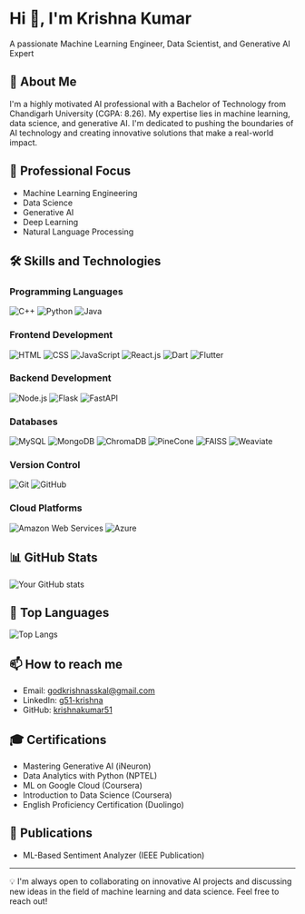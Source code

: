 

<!--
**krishnakumar51/krishnakumar51** is a ✨ _special_ ✨ repository because its `README.md` (this file) appears on your GitHub profile.

Here are some ideas to get you started:

- 🔭 I’m currently working on ...
- 🌱 I’m currently learning ...
- 👯 I’m looking to collaborate on ...
- 🤔 I’m looking for help with ...
- 💬 Ask me about ...
- 📫 How to reach me: ...
- 😄 Pronouns: ...
- ⚡ Fun fact: ...
-->


# Hi 👋, I'm Krishna Kumar

A passionate Machine Learning Engineer, Data Scientist, and Generative AI Expert

## 🚀 About Me
I'm a highly motivated AI professional with a Bachelor of Technology from Chandigarh University (CGPA: 8.26). My expertise lies in machine learning, data science, and generative AI. I'm dedicated to pushing the boundaries of AI technology and creating innovative solutions that make a real-world impact.

## 🔭 Professional Focus
- Machine Learning Engineering
- Data Science
- Generative AI
- Deep Learning
- Natural Language Processing

## 🛠 Skills and Technologies

### Programming Languages
![C++](https://img.shields.io/badge/-C++-00599C?style=flat-square&logo=c%2B%2B&logoColor=white)
![Python](https://img.shields.io/badge/-Python-3776AB?style=flat-square&logo=python&logoColor=white)
![Java](https://img.shields.io/badge/-Java-007396?style=flat-square&logo=java&logoColor=white)

### Frontend Development
![HTML](https://img.shields.io/badge/-HTML-E34F26?style=flat-square&logo=html5&logoColor=white)
![CSS](https://img.shields.io/badge/-CSS-1572B6?style=flat-square&logo=css3&logoColor=white)
![JavaScript](https://img.shields.io/badge/-JavaScript-F7DF1E?style=flat-square&logo=javascript&logoColor=black)
![React.js](https://img.shields.io/badge/-React.js-61DAFB?style=flat-square&logo=react&logoColor=black)
![Dart](https://img.shields.io/badge/-Dart-0175C2?style=flat-square&logo=dart&logoColor=white)
![Flutter](https://img.shields.io/badge/-Flutter-02569B?style=flat-square&logo=flutter&logoColor=white)

### Backend Development
![Node.js](https://img.shields.io/badge/-Node.js-339933?style=flat-square&logo=node.js&logoColor=white)
![Flask](https://img.shields.io/badge/-Flask-000000?style=flat-square&logo=flask&logoColor=white)
![FastAPI](https://img.shields.io/badge/-FastAPI-009688?style=flat-square&logo=fastapi&logoColor=white)

### Databases
![MySQL](https://img.shields.io/badge/-MySQL-4479A1?style=flat-square&logo=mysql&logoColor=white)
![MongoDB](https://img.shields.io/badge/-MongoDB-47A248?style=flat-square&logo=mongodb&logoColor=white)
![ChromaDB](https://img.shields.io/badge/-ChromaDB-4285F4?style=flat-square&logoColor=white)
![PineCone](https://img.shields.io/badge/-PineCone-000000?style=flat-square&logoColor=white)
![FAISS](https://img.shields.io/badge/-FAISS-F5A252?style=flat-square&logoColor=white)
![Weaviate](https://img.shields.io/badge/-Weaviate-3178C6?style=flat-square&logoColor=white)

### Version Control
![Git](https://img.shields.io/badge/-Git-F05032?style=flat-square&logo=git&logoColor=white)
![GitHub](https://img.shields.io/badge/-GitHub-181717?style=flat-square&logo=github&logoColor=white)

### Cloud Platforms
![Amazon Web Services](https://img.shields.io/badge/-AWS-232F3E?style=flat-square&logo=amazon-aws&logoColor=white)
![Azure](https://img.shields.io/badge/-Azure-0089D6?style=flat-square&logo=microsoft-azure&logoColor=white)

## 📊 GitHub Stats
![Your GitHub stats](https://github-readme-stats.vercel.app/api?username=krishnakumar51&show_icons=true&theme=radical)

## 🌟 Top Languages
![Top Langs](https://github-readme-stats.vercel.app/api/top-langs/?username=krishnakumar51&layout=compact&theme=radical)

## 📫 How to reach me
- Email: godkrishnasskal@gmail.com
- LinkedIn: [g51-krishna](https://www.linkedin.com/in/g51-krishna)
- GitHub: [krishnakumar51](https://github.com/krishnakumar51)

## 🎓 Certifications
- Mastering Generative AI (iNeuron)
- Data Analytics with Python (NPTEL)
- ML on Google Cloud (Coursera)
- Introduction to Data Science (Coursera)
- English Proficiency Certification (Duolingo)

## 📝 Publications
- ML-Based Sentiment Analyzer (IEEE Publication)

---

💡 I'm always open to collaborating on innovative AI projects and discussing new ideas in the field of machine learning and data science. Feel free to reach out!
